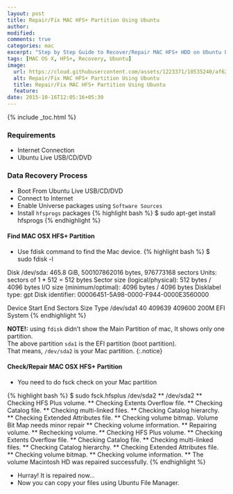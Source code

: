 ```yaml
---
layout: post
title: Repair/Fix MAC HFS+ Partition Using Ubuntu
author:
modified:
comments: true
categories: mac
excerpt: "Step by Step Guide to Recover/Repair MAC HFS+ HDD on Ubuntu Linux"
tags: [MAC OS X, HFS+, Recovery, Ubuntu]
image:
  url: https://cloud.githubusercontent.com/assets/1223371/10535240/af629b30-73fe-11e5-91ae-2dfd498986f9.png
  alt: Repair/Fix MAC HFS+ Partition Using Ubuntu
  title: Repair/Fix MAC HFS+ Partition Using Ubuntu
  feature:
date: 2015-10-16T12:05:16+05:30
---
```



{% include _toc.html %}

### Requirements

* Internet Connection
* Ubuntu Live USB/CD/DVD

### Data Recovery Process

* Boot From Ubuntu Live USB/CD/DVD
* Connect to Internet
* Enable Universe packages using `Software Sources`
* Install `hfsprogs` packages
{% highlight bash %}
$ sudo apt-get install hfsprogs
{% endhighlight %}

#### Find MAC OSX HFS+ Partition

* Use fdisk command to find the Mac device.
{% highlight bash %}
$ sudo fdisk -l

Disk /dev/sda: 465.8 GiB, 500107862016 bytes, 976773168 sectors
Units: sectors of 1 * 512 = 512 bytes
Sector size (logical/physical): 512 bytes / 4096 bytes
I/O size (minimum/optimal): 4096 bytes / 4096 bytes
Disklabel type: gpt
Disk identifier: 00006451-5A98-0000-F944-0000E3560000

Device         Start       End   Sectors   Size Type
/dev/sda1         40    409639    409600   200M EFI System
{% endhighlight %}

**NOTE!:** using `fdisk` didn’t show the Main Partition of mac, It shows only one partition.<br>
The above partition `sda1` is the EFI partition (boot partition).<br>
That means, `/dev/sda2` is your Mac partition.
{:.notice}

#### Check/Repair MAC OSX HFS+ Partition

* You need to do fsck check on your Mac partition

{% highlight bash %}
$ sudo fsck.hfsplus /dev/sda2
** /dev/sda2
** Checking HFS Plus volume.
** Checking Extents Overflow file.
** Checking Catalog file.
** Checking multi-linked files.
** Checking Catalog hierarchy.
** Checking Extended Attributes file.
** Checking volume bitmap.
Volume Bit Map needs minor repair
** Checking volume information.
** Repairing volume.
** Rechecking volume.
** Checking HFS Plus volume.
** Checking Extents Overflow file.
** Checking Catalog file.
** Checking multi-linked files.
** Checking Catalog hierarchy.
** Checking Extended Attributes file.
** Checking volume bitmap.
** Checking volume information.
** The volume Macintosh HD was repaired successfully.
{% endhighlight %}

* Hurray! It is repaired now…
* Now you can copy your files using Ubuntu File Manager.
